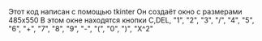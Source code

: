Этот код написан с помощью tkinter
Он создаёт окно с размерами 485x550
В этом окне находятся кнопки C,DEL, "1", "2", "3", "/",
            "4", "5", "6", "+",
            "7", "8", "9", "-",
            "(", "0", ")", "X^2"
